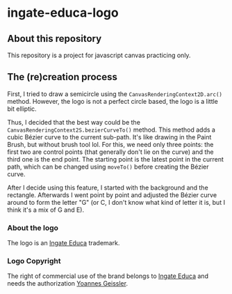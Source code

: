# ingate-educa-logo

## About this repository

This repository is a project for javascript canvas practicing only.

## The (re)creation process

First, I tried to draw a semicircle using the `CanvasRenderingContext2D.arc()` method. However, the logo is not a perfect circle based, the logo is a little bit elliptic.

Thus, I decided that the best way could be the `CanvasRenderingContext2S.bezierCurveTo()` method. This method adds a cubic Bézier curve to the current sub-path. It's like drawing in the Paint Brush, but without brush tool lol. For this, we need only three points: the first two are control points (that generally don't lie on the curve) and the third one is the end point. The starting point is the latest point in the current path, which can be changed using `moveTo()` before creating the Bézier curve.

After I decide using this feature, I started with the background and the rectangle. Afterwards I went point by point and adjusted the Bézier curve around to form the letter "G" (or C, I don't know what kind of letter it is, but I think it's a mix of G and E).

### About the logo

The logo is an [Ingate Educa](https://ingate.app) trademark.

### Logo Copyright

The right of commercial use of the brand belongs to [Ingate Educa](https://ingate.app) and needs the authorization [Yoannes Geissler](https://github.com/yoannes).
